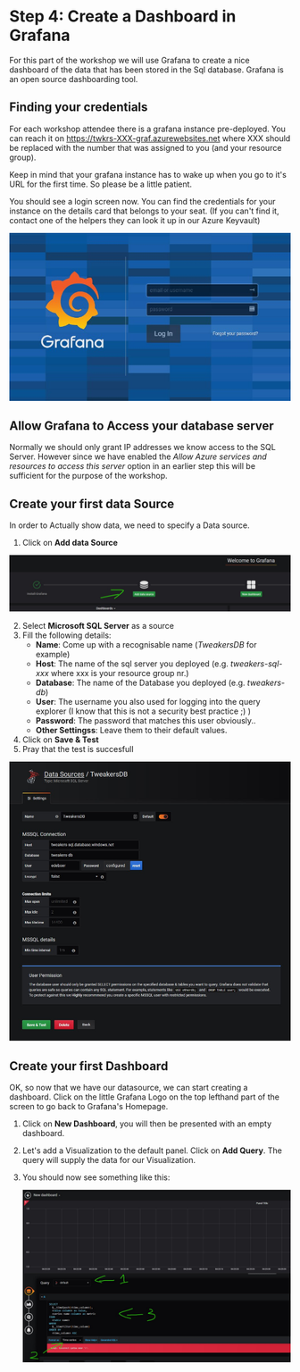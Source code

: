 # Step 4: Create a Dashboard in Grafana
For this part of the workshop we will use Grafana to create a nice dashboard of the data that has been stored in the Sql database. Grafana is an open source dashboarding tool. 

## Finding your credentials
For each workshop attendee there is a grafana instance pre-deployed. You can reach it on https://twkrs-XXX-graf.azurewebsites.net where XXX should be replaced with the number that was assigned to you (and your resource group).

Keep in mind that your grafana instance has to wake up when you go to it's URL for the first time. So please be a little patient.

You should see a login screen now. You can find the credentials for your instance on the details card that belongs to your seat. (If you can't find it, contact one of the helpers they can look it up in our Azure Keyvault)

![Grafana](img/graf_login.jpg)

## Allow Grafana to Access your database server
Normally we should only grant IP addresses we know access to the SQL Server. However since we have enabled the *Allow Azure services and resources to access this server* option in an earlier step this will be sufficient for the purpose of the workshop.

## Create your first data Source
In order to Actually show data, we need to specify a Data source.

1. Click on **Add data Source**

![Grafana](img/graf_add_datasource.jpg)

2. Select **Microsoft SQL Server** as a source
3. Fill the following details:
    * **Name**: Come up with a recognisable name (*TweakersDB* for example)
    * **Host**: The name of the sql server you deployed (e.g. *tweakers-sql-xxx* where xxx is your resource group nr.)
    * **Database**: The name of the Database you deployed (e.g. *tweakers-db*)
    * **User**: The username you also used for logging into the query explorer (I know that this is not a security best practice ;) )
    * **Password**: The password that matches this user obviously..
    * **Other Settingss**: Leave them to their default values.
4. Click on **Save & Test**
5. Pray that the test is succesfull

![Grafana](img/graf_datasource.jpg)

## Create your first Dashboard
OK, so now that we have our datasource, we can start creating a dashboard.
Click on the little Grafana Logo on the top lefthand part of the screen to go back to Grafana's Homepage.

1. Click on **New Dashboard**, you will then be presented with an empty dashboard.
2. Let's add a Visualization to the default panel. Click on **Add Query**. The query will supply the data for our Visualization.
3. You should now see something like this:

    ![Grafana](img/graf_new_query.jpg)



